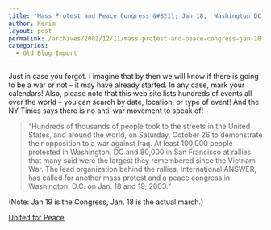 ```yaml
---
title: 'Mass Protest and Peace Congress &#8211; Jan 18,  Washington DC'
author: Kerim
layout: post
permalink: /archives/2002/12/11/mass-protest-and-peace-congress-jan-18-washington-dc/
categories:
  - Old Blog Import
---
```

Just in case you forgot. I imagine that by then we will know if there is going to be a war or not &#8211; it may have already started. In any case, mark your calendars! Also, please note that this web site lists hundreds of events all over the world &#8211; you can search by date, location, or type of event! And the NY Times says there is no anti-war movement to speak of!


>   &#8220;Hundreds of thousands of people took to the streets in the United States, and around the world, on Saturday, October 26 to demonstrate their opposition to a war against Iraq. At least 100,000 people protested in Washington, DC and 80,000 in San Francisco at rallies that many said were the largest they remembered since the Vietnam War. The lead organization behind the rallies, International ANSWER, has called for another mass protest and a peace congress in Washington, D.C. on Jan. 18 and 19, 2003.&#8221;


(Note: Jan 19 is the Congress, Jan. 18 is the actual march.)

<a href="http://uofp.meer.net/calendar.php?calid=152" onclick="_gaq.push(['_trackEvent', 'outbound-article', 'http://uofp.meer.net/calendar.php?calid=152', 'United for Peace']);" >United for Peace</a>

